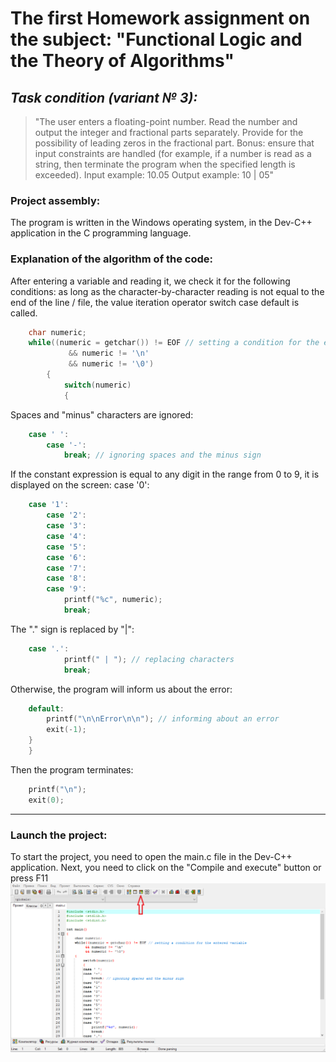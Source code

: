 # The first Homework assignment on the subject: "Functional Logic and the Theory of Algorithms"
## *Task condition (variant № 3):*
> "The user enters a floating-point number. 
> Read the number and output the integer and fractional parts separately.
> Provide for the possibility of leading zeros in the fractional part.
> Bonus: ensure that input constraints
> are handled (for example, if a number is read as a string, then terminate the program when the specified length is exceeded).
> Input example: 10.05
> Output example: 10 | 05"


### Project assembly:
The program is written in the Windows operating system, in the Dev-C++ application in the C programming language.


### Explanation of the algorithm of the code:
After entering a variable and reading it, we check it for the following conditions:
as long as the character-by-character reading is not equal to the end of the line / file, the value iteration operator switch case default is called. 
```c   
	char numeric;
	while((numeric = getchar()) != EOF // setting a condition for the entered variable
             && numeric != '\n' 
             && numeric != '\0')
        {
            switch(numeric) 
            {
```
Spaces and "minus" characters are ignored:
```c
	case ' ':
        case '-':
            break; // ignoring spaces and the minus sign
```
If the constant expression is equal to any digit in the range from 0 to 9, it is displayed on the screen:
case '0':
```c
	case '1':
        case '2':
        case '3':
        case '4':
        case '5':
        case '6':
        case '7':
        case '8':
        case '9':
            printf("%c", numeric);
            break;
```
The "." sign is replaced by "|":
```c   
	case '.':
            printf(" | "); // replacing characters
            break;
``` 
Otherwise, the program will inform us about the error:
```c	
	default:
	    printf("\n\nError\n\n"); // informing about an error
	    exit(-1);
	}
    }
```
Then the program terminates: 
```c
    printf("\n");
    exit(0);
```
---
### Launch the project: 
To start the project, you need to open the main.c file in the Dev-C++ application. 
Next, you need to click on the "Compile and execute" button or press F11
![Screenshot](BeginProgram.png)

